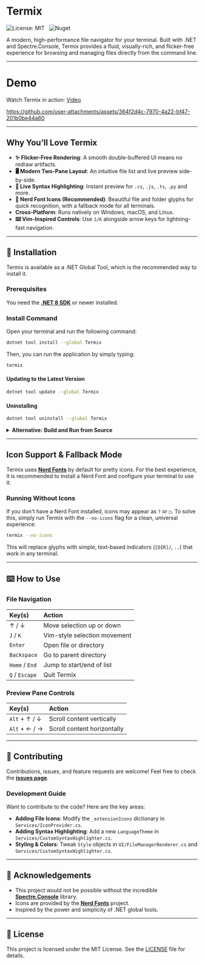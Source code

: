 # Termix
![License: MIT](https://img.shields.io/badge/License-MIT-blue.svg)
&nbsp;
![Nuget](https://img.shields.io/nuget/v/Termix)

A modern, high-performance file navigator for your terminal. Built with .NET and Spectre.Console, Termix provides a fluid, visually-rich, and flicker-free experience for browsing and managing files directly from the command line.

---
# Demo


Watch Termix in action: [Video](https://vimeo.com/1105824424)

https://github.com/user-attachments/assets/364f2d4c-7970-4a22-bf47-201b0be44a60



---

## Why You’ll Love Termix

-   **✨ Flicker-Free Rendering**: A smooth double-buffered UI means no redraw artifacts.
-   **🖥️ Modern Two-Pane Layout**: An intuitive file list and live preview side-by-side.
-   **🎨 Live Syntax Highlighting**: Instant preview for `.cs`, `.js`, `.ts`, `.py` and more.
-   **📁 Nerd Font Icons (Recommended)**: Beautiful file and folder glyphs for quick recognition, with a fallback mode for all terminals.
-   **Cross-Platform**: Runs natively on Windows, macOS, and Linux.
-   **⌨️ Vim-Inspired Controls**: Use `J/K` alongside arrow keys for lightning-fast navigation.

---

## 🚀 Installation

Termix is available as a .NET Global Tool, which is the recommended way to install it.

### Prerequisites

You need the **[.NET 8 SDK](https://dotnet.microsoft.com/download/dotnet/8.0)** or newer installed.

### Install Command

Open your terminal and run the following command:

```bash
dotnet tool install --global Termix
```

Then, you can run the application by simply typing:
```bash
termix
```

#### Updating to the Latest Version
```bash
dotnet tool update --global Termix
```

#### Uninstalling
```bash
dotnet tool uninstall --global Termix
```

<details>
<summary><b>Alternative: Build and Run from Source</b></summary>

If you prefer to build the project yourself:

```bash
git clone https://github.com/amrohan/termix.git
cd termix
dotnet run --configuration Release
```
</details>

---

## Icon Support & Fallback Mode

Termix uses **[Nerd Fonts](https://www.nerdfonts.com/)** by default for pretty icons. For the best experience, it is recommended to install a Nerd Font and configure your terminal to use it.

### Running Without Icons

If you don't have a Nerd Font installed, icons may appear as `?` or `□`. To solve this, simply run Termix with the `--no-icons` flag for a clean, universal experience:

```bash
termix --no-icons
```

This will replace glyphs with simple, text-based indicators (`[DIR]/`, `..`) that work in any terminal.

---

## ⌨️ How to Use

### File Navigation

| Key(s)         | Action                       |
|:---------------|:-----------------------------|
| ↑ / ↓          | Move selection up or down    |
| `J` / `K`      | Vim-style selection movement |
| `Enter`        | Open file or directory       |
| `Backspace`    | Go to parent directory       |
| `Home` / `End` | Jump to start/end of list    |
| `Q` / `Escape` | Quit Termix                  |

### Preview Pane Controls

| Key(s)        | Action                      |
|:--------------|:----------------------------|
| `Alt` + ↑ / ↓ | Scroll content vertically   |
| `Alt` + ← / → | Scroll content horizontally |

---

## 🤝 Contributing

Contributions, issues, and feature requests are welcome! Feel free to check the **[issues page](https://github.com/amrohan/termix/issues)**.

### Development Guide

Want to contribute to the code? Here are the key areas:
-   **Adding File Icons**: Modify the `_extensionIcons` dictionary in `Services/IconProvider.cs`.
-   **Adding Syntax Highlighting**: Add a new `LanguageTheme` in `Services/CustomSyntaxHighlighter.cs`.
-   **Styling & Colors**: Tweak `Style` objects in `UI/FileManagerRenderer.cs` and `Services/CustomSyntaxHighlighter.cs`.

---

## 🙏 Acknowledgements

-   This project would not be possible without the incredible **[Spectre.Console](https://spectreconsole.net/)** library.
-   Icons are provided by the **[Nerd Fonts](https://www.nerdfonts.com/)** project.
-   Inspired by the power and simplicity of .NET global tools.

---

## 📝 License

This project is licensed under the MIT License. See the [LICENSE](LICENSE) file for details.
